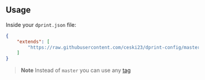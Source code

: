 ## Usage

Inside your `dprint.json` file:
```json
{
	"extends": [
		"https://raw.githubusercontent.com/ceski23/dprint-config/master/dprint.json"
	]
}
```

> **Note**
> Instead of `master` you can use any [tag](https://github.com/ceski23/dprint-config/tags)